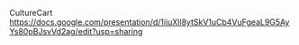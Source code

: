 CultureCart
https://docs.google.com/presentation/d/1iiuXll8ytSkV1uCb4VuFgeaL9G5AyYs80pBJsvVd2ag/edit?usp=sharing

